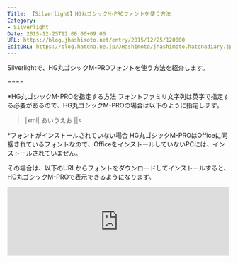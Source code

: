 ```yaml
---
Title: 【Silverlight】HG丸ゴシックM-PROフォントを使う方法
Category:
- Silverlight
Date: 2015-12-25T12:00:00+09:00
URL: https://blog.jhashimoto.net/entry/2015/12/25/120000
EditURL: https://blog.hatena.ne.jp/JHashimoto/jhashimoto.hatenadiary.jp/atom/entry/6653586347149735124
---
```


Silverlightで、HG丸ゴシックM-PROフォントを使う方法を紹介します。

====

*HG丸ゴシックM-PROを指定する方法
フォントファミリ文字列は英字で指定する必要があるので、HG丸ゴシックM-PROの場合は以下のように指定します。
>|xml|
<TextBlock FontFamily="HGMaruGothicMPRO">あいうえお</TextBlock>
||<

*フォントがインストールされていない場合
HG丸ゴシックM-PROはOfficeに同梱されているフォントなので、OfficeをインストールしていないPCには、インストールされていません。

その場合は、以下のURLからフォントをダウンロードしてインストールすると、HG丸ゴシックM-PROで表示できるようになります。

<iframe class="bookmarklet hatena-embed" src="https://hatenablog-parts.com/embed?url=https%3A%2F%2Fwww.microsoft.com%2Fja-jp%2Fdownload%2Fdetails.aspx%3Fid%3D13459" title="Download Office 更新プログラム: Microsoft Office JIS90 互換フォント from Official Microsoft Download Center" style="border:none;display:block;margin:0 0 1.7rem;overflow:hidden;height:155px;width:100%;max-width:500px;"><a href="https://www.microsoft.com/ja-jp/download/details.aspx?id=13459" target="_blank">Download Office 更新プログラム: Microsoft Office JIS90 互換フォント from Official Microsoft Download Center</a></iframe>
